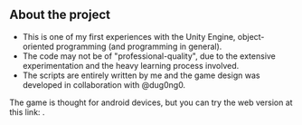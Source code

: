 ## About the project
- This is one of my first experiences with the Unity Engine, object-oriented programming (and programming in general).
- The code may not be of "professional-quality", due to the extensive experimentation and the heavy learning process involved.
- The scripts are entirely written by me and the game design was developed in collaboration with @dug0ng0.


The game is thought for android devices, but you can try the web version at this link: .
